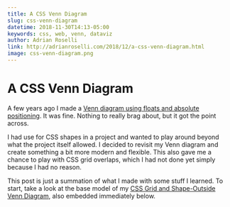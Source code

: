 ```yaml
---
title: A CSS Venn Diagram
slug: css-venn-diagram
datetime: 2018-11-30T14:13-05:00
keywords: css, web, venn, dataviz
author: Adrian Roselli
link: http://adrianroselli.com/2018/12/a-css-venn-diagram.html
image: css-venn-diagram.png
---
```


# A CSS Venn Diagram

A few years ago I made a [Venn diagram using floats and absolute positioning](https://codepen.io/aardrian/pen/wrHek). It was fine. Nothing to really brag about, but it got the point across.

I had use for CSS shapes in a project and wanted to play around beyond what the project itself allowed. I decided to revisit my Venn diagram and create something a bit more modern and flexible. This also gave me a chance to play with CSS grid overlaps, which I had not done yet simply because I had no reason.

This post is just a summation of what I made with some stuff I learned. To start, take a look at the base model of my [CSS Grid and Shape-Outside Venn Diagram](https://codepen.io/aardrian/pen/LXBeXP), also embedded immediately below.
